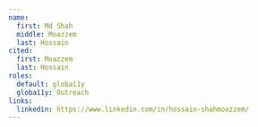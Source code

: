 ```yaml
---
name:
  first: Md Shah
  middle: Moazzem
  last: Hossain
cited:
  first: Moazzem
  last: Hossain
roles:
  default: globa11y
  globa11y: Outreach
links:
  linkedin: https://www.linkedin.com/in/hossain-shahmoazzem/
---
```

